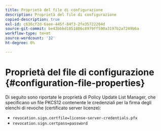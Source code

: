 ```yaml
---
title: Proprietà del file di configurazione
description: Proprietà del file di configurazione
copied-description: true
exl-id: c636cf2d-6aee-445f-84f3-2fe35722204d
source-git-commit: be43bbbd1051886c8979ff590a3197b2a7249b6a
workflow-type: tm+mt
source-wordcount: '32'
ht-degree: 0%

---
```


# Proprietà del file di configurazione {#configuration-file-properties}

Di seguito sono riportate le proprietà di Policy Update List Manager, che specificano un file PKCS12 contenente le credenziali per la firma degli elenchi di revoche (certificato server licenze):

* `revocation.sign.certfile=license-server-credentials.pfx`
* `revocation.sign.certpass=password`
